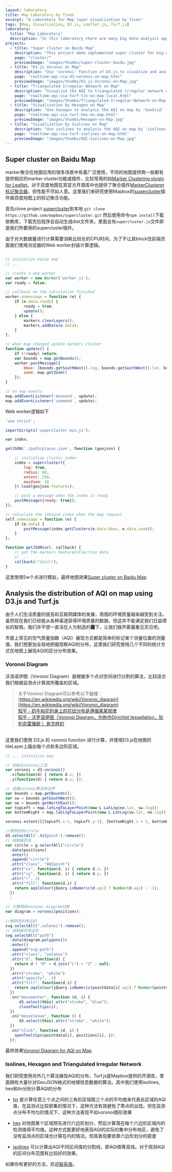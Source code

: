 ```yaml
---
layout: laboratory
title: Map Laboratory by Tiven
excerpt: "A Laboratory for Map layer visualization by Tiven"
tags: [Map, Visualization, D3.js, Leaflet.js, Turf.js]
laboratory:
  title: "Map Laboratory"
  description: "In this laboratory there are many big data analysis application demos on web map. We used a lot of opensource tools, for example Leaflet.js Turf.js D3.js ..."
projects:
  - title: "Super cluster on Baidu Map"
    description: "This project demo implemented super cluster for big data markers on baidu map."
    page: "cluster/"
    previewImage: "images/thumbs/super-cluster-baidu.jpg"
  - title: "D3.js Voronoi on Map"
    description: "Use 'voronoi' function of D3.js to visualize and analysis real-time air quality index (AQI) on leaflet map."
    page: "realtime-aqi-via-d3-voronoi-on-map.html"
    previewImage: "images/thumbs/D3.js-Voronoi-on-Map.jpg"
  - title: "Triangulated Irregular Network on Map"
    description: "Visualize the AQI to triangulated irregular network on leaflet map by 'tin' function of Turj.js."
    page: "realtime-aqi-via-turf-tin-on-map-local.html"
    previewImage: "images/thumbs/Triangulated-Irregular-Network-on-Map.jpg"
  - title: "Visualization by Hexagon on Map"
    description: "Use hexagon to analysis the AQI on map by 'hexGrid' function of Turf.js."
    page: "realtime-aqi-via-turf-hex-on-map.html"
    previewImage: "images/thumbs/Hexagon-on-Map.jpg"
  - title: "Visualization by Isolines on Map"
    description: "Use isolines to analysis the AQI on map by 'isolines' function of Turf.js."
    page: "realtime-aqi-via-turf-isolines-on-map.html"
    previewImage: "images/thumbs/AQI-Isolines-on-Map.jpg"
---
```


## Super cluster on Baidu Map

marker聚合在地图应用的很多场景中有着广泛使用，不同的地图提供商一般都有提供相应的marker cluster功能或插件，比较常用的如[Marker Clustering plugin for Leaflet](https://github.com/Leaflet/Leaflet.markercluster)。对于百度地图在其官方开源库中也提供了聚合插件[MarkerClusterer标记聚合器](http://lbsyun.baidu.com/index.php?title=open/library)，但性能不尽如人意。这里我们来研究使用Mapbox的[supercluster](https://github.com/mapbox/supercluster)插件做百度地图上的标记聚合功能。

首先clone project [supercluster](https://github.com/mapbox/supercluster)到本地
`git clone https://github.com/mapbox/supercluster.git`
然后使用命令`npm install`下载依赖库，下载完后程序会自动生成dist文件夹，里面会有`supercluster.js`文件即是我们所要用的supercluster插件。

由于对大数据量进行计算需要消耗比较长的CPU时间，为了不让其block住前端页面我们使用浏览器的Web worker封装计算逻辑。

```javascript

// initialize baidu map
// ...

// create a web worker
var worker = new Worker('worker.js');
var ready = false;

// callback on the calculation finished
worker.onmessage = function (e) {
    if (e.data.ready) {
        ready = true;
        update();
    } else {
        markers.clearLayers();
        markers.addData(e.data);
    }
};

// when map changed update markers cluster
function update() {
    if (!ready) return;
    var bounds = map.getBounds();
    worker.postMessage({
        bbox: [bounds.getSouthWest().lng, bounds.getSouthWest().lat, bounds.getNorthEast().lng, bounds.getNorthEast().lat],
        zoom: map.getZoom()
    });
}

// on map events
map.addEventListener('moveend', update);
map.addEventListener('zoomend', update);
```

Web worker逻辑如下

```javascript
'use strict';

importScripts('supercluster.min.js');

var index;

getJSON('./path/places.json', function (geojson) {

    // initialize cluster index
    index = supercluster({
        log: true,
        radius: 60,
        extent: 256,
        maxZoom: 18
    }).load(geojson.features);

    // post a message when the index is ready
    postMessage({ready: true});
});

// calculate the inbound index when the map request
self.onmessage = function (e) {
    if (e.data) {
        postMessage(index.getClusters(e.data.bbox, e.data.zoom));
    }
};

function getJSON(url, callback) {
    // get the markers FeatureCollection data
    // ...
    callback(/*data*/);
}
```

这里使用5w个点进行模拟，最终地图效果[Super cluster on Baidu Map](./cluster/)


## Analysis the distribution of AQI on map using D3.js and Turf.js

由于人们生活质量的提高和互联网媒体的发展，周围的环境质量越来越受到关注。虽然现在我们已经能从各种渠道获得环境质量的数据，但这并不能满足我们日益增长的智商。我们并不想一直活在人为制造的**霾**下，让我们拨开雾霾重见天日吧。

市面上常见的空气质量指数（AQI）展现方式都是简单的标记某个测量位置的测量值，我们想更加全局地把握观察AQI的分布，这里我们研究使用几个不同的统计方式在地图上展现AQI的区分分布效果。

### Voronoi Diagram

沃洛诺伊图（Voronoi Diagram）是根据多个点对空间进行分割的算法，比较适合我们根据监测点计算其所覆盖的区域。

> 关于Voronoi Diagram可以参考以下链接：<br />
[https://en.wikipedia.org/wiki/Voronoi_diagram](https://en.wikipedia.org/wiki/Voronoi_diagram)<br />
[知乎 - 奶牛和花豹身上的花纹分布是遵循某某规律](https://www.zhihu.com/question/48847026)<br />
[知乎 - 沃罗诺伊图（Voronoi Diagram，也称作Dirichlet tessellation，狄利克雷镶嵌 ）是怎样的](https://www.zhihu.com/question/20317274)
<br/>
这里我们使用 D3.js 的 voronoi function 进行计算，并使用D3.js在地图的tileLayer上画出每个点和多边形区域。

```javascript
// ... initialize map

// 初始化voronoi工具
var voronoi = d3.voronoi()
  .x(function(d) { return d.x; })
  .y(function(d) { return d.y; });

```

```javascript
// 设置voronoi算法的边界
var bounds = map.getBounds();
var sw = bounds.getSouthWest();
var ne = bounds.getNorthEast();
var topLeft = map.latLngToLayerPoint(new L.LatLng(ne.lat, sw.lng));
var bottomRight = map.latLngToLayerPoint(new L.LatLng(sw.lat, ne.lng));

voronoi.extent([[topLeft.x-1, topLeft.y-1], [bottomRight.x + 1, bottomRight.y + 1]])
```

```javascript
//删除旧的circle
d3.selectAll('.AQIpoint').remove();
// 绘制新的点
var circle = g.selectAll("circle")
  .data(positions)
  .enter()
  .append("circle")
  .attr("class", "AQIpoint")
  .attr("cx", function(d, i) { return d.x; })
  .attr("cy", function(d, i) { return d.y; })
  .attr("r", 2)
  .attr("fill", function(d,i) { 
    return aqiColour(jQuery.isNumeric(d.aqi) ? Number(d.aqi) : -1);
  })
  ;
```

```javascript
// 计算得到voronoi diagram对象
var diagram = voronoi(positions);
  
//删除旧的多边形
svg.selectAll(".volonoi").remove();
// 绘制新的多边形
svg.selectAll("path")
  .data(diagram.polygons())
  .enter()
  .append("svg:path")
  .attr("class", "volonoi")
  .attr("d", function(d) { 
    return d ? "M" + d.join("L") + "Z" : null; 
  })
  .attr("stroke", "white")
  .attr("opacity", .3)
  .attr("fill", function(d,i) { 
    return aqiColour(jQuery.isNumeric(pointdata[i].aqi) ? Number(pointdata[i].aqi) : -1);
  })
  .on("mouseenter", function (d, i) {
      d3.select(this).attr("stroke", "blue");
      closeTooltips(i);
  })
  .on("mouseleave", function () {
      d3.select(this).attr("stroke", "white");
  })
  .on("click", function (d, i) {
    openTooltips(pointdata[i], positions[i], i);
  });
```

最终效果[Voronoi Diagram for AQI on Map](./realtime-aqi-via-d3-voronoi-on-map.html)


### Isolines, Hexagon and Triangulated Irregular Network

我们研究使用另外几个算法展现AQI的分布，Turf.js是Mapbox提供的开源库，里面拥有大量针对GeoJSON格式的地理信息数据的算法。其中我们使用isolines, hex和tin分别计算AQI的分布

* [tin](./realtime-aqi-via-turf-tin-on-map-local.html) 是计算任意三个点之间的三角形区域取三个点的平均值来代表此区域的AQI值，在监测点比较密集的情况下，这种方法有效避免了寄点的出现。但在监测点分布不均匀的情况下，这种方法表现不如voronoi图形效果

* [hex](./realtime-aqi-via-turf-hex-on-map.html) 对地图某个区域预先进行六边形划分，然后计算落在每个六边形区域内的检测值得平均值。这种方式能更好地表现AQI的实际的集中分布地区，避免了没有监测点的区域也计算在内的情况。但其表现要依靠六边形划分的密度

* [isolines](./realtime-aqi-via-turf-isolines-on-map.html) 可以计算出AQI不同区间值的分割线，即AQI值等高线。对于观测AQI的区间分布范围有比较好的效果。

如果你有更好的方法，欢迎[联系我](#three)。